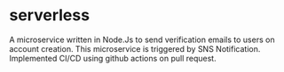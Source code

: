 # serverless
  A microservice written in Node.Js to send verification emails to users on account creation. This microservice is triggered by SNS Notification. Implemented CI/CD using github actions on pull request.
